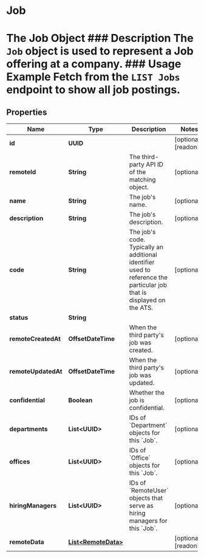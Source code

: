 

# Job

# The Job Object ### Description The `Job` object is used to represent a Job offering at a company.  ### Usage Example Fetch from the `LIST Jobs` endpoint to show all job postings.

## Properties

Name | Type | Description | Notes
------------ | ------------- | ------------- | -------------
**id** | **UUID** |  |  [optional] [readonly]
**remoteId** | **String** | The third-party API ID of the matching object. |  [optional]
**name** | **String** | The job&#39;s name. |  [optional]
**description** | **String** | The job&#39;s description. |  [optional]
**code** | **String** | The job&#39;s code. Typically an additional identifier used to reference the particular job that is displayed on the ATS. |  [optional]
**status** | **String** |  | 
**remoteCreatedAt** | **OffsetDateTime** | When the third party&#39;s job was created. |  [optional]
**remoteUpdatedAt** | **OffsetDateTime** | When the third party&#39;s job was updated. |  [optional]
**confidential** | **Boolean** | Whether the job is confidential. |  [optional]
**departments** | **List&lt;UUID&gt;** | IDs of &#x60;Department&#x60; objects for this &#x60;Job&#x60;. |  [optional]
**offices** | **List&lt;UUID&gt;** | IDs of &#x60;Office&#x60; objects for this &#x60;Job&#x60;. |  [optional]
**hiringManagers** | **List&lt;UUID&gt;** | IDs of &#x60;RemoteUser&#x60; objects that serve as hiring managers for this &#x60;Job&#x60;. |  [optional]
**remoteData** | [**List&lt;RemoteData&gt;**](RemoteData.md) |  |  [optional] [readonly]



